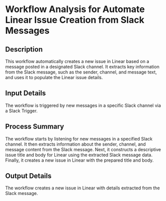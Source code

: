 # Workflow Analysis for Automate Linear Issue Creation from Slack Messages

## Description
This workflow automatically creates a new issue in Linear based on a message posted in a designated Slack channel. It extracts key information from the Slack message, such as the sender, channel, and message text, and uses it to populate the Linear issue details.

## Input Details
The workflow is triggered by new messages in a specific Slack channel via a Slack Trigger.

## Process Summary
The workflow starts by listening for new messages in a specified Slack channel. It then extracts information about the sender, channel, and message content from the Slack message. Next, it constructs a descriptive issue title and body for Linear using the extracted Slack message data. Finally, it creates a new issue in Linear with the prepared title and body.

## Output Details
The workflow creates a new issue in Linear with details extracted from the Slack message.
